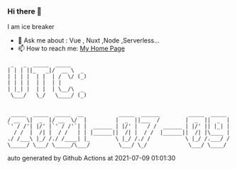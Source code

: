 ### Hi there 👋

I am ice breaker

- 💬 Ask me about : Vue , Nuxt ,Node ,Serverless...
- 📫 How to reach me: [My Home Page](https://icebreaker.top/)

```
 _   _  _____  _____     
| | | ||_   _|/  __ \  _ 
| | | |  | |  | /  \/ (_)
| | | |  | |  | |        
| |_| |  | |  | \__/\  _ 
 \___/   \_/   \____/ (_)
                         
                         
 _____  _____  _____  __           _____  ______         _____  _____ 
/ __  \|  _  |/ __  \/  |         |  _  ||___  /        |  _  ||  _  |
`' / /'| |/' |`' / /'`| |  ______ | |/' |   / /  ______ | |/' || |_| |
  / /  |  /| |  / /   | | |______||  /| |  / /  |______||  /| |\____ |
./ /___\ |_/ /./ /____| |_        \ |_/ /./ /           \ |_/ /.___/ /
\_____/ \___/ \_____/\___/         \___/ \_/             \___/ \____/
```

auto generated by Github Actions at 2021-07-09 01:01:30
